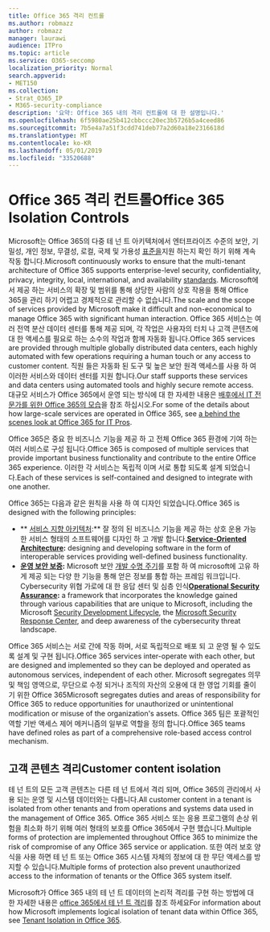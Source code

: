 ```yaml
---
title: Office 365 격리 컨트롤
ms.author: robmazz
author: robmazz
manager: laurawi
audience: ITPro
ms.topic: article
ms.service: O365-seccomp
localization_priority: Normal
search.appverid:
- MET150
ms.collection:
- Strat_O365_IP
- M365-security-compliance
description: '요약: Office 365 내의 격리 컨트롤에 대 한 설명입니다.'
ms.openlocfilehash: 6f5980ae25b412cbbccc20ec3b5726b5a4ceed86
ms.sourcegitcommit: 7b5e4a7a51f3cdd741deb77a2d60a18e2316618d
ms.translationtype: MT
ms.contentlocale: ko-KR
ms.lasthandoff: 05/01/2019
ms.locfileid: "33520688"
---
```

# <a name="office-365-isolation-controls"></a><span data-ttu-id="23ac8-103">Office 365 격리 컨트롤</span><span class="sxs-lookup"><span data-stu-id="23ac8-103">Office 365 Isolation Controls</span></span> 

<span data-ttu-id="23ac8-104">Microsoft는 Office 365의 다중 테 넌 트 아키텍처에서 엔터프라이즈 수준의 보안, 기밀성, 개인 정보, 무결성, 로컬, 국제 및 가용성 [표준을](https://www.microsoft.com/TrustCenter/Compliance?service=Office#Icons)지원 하는지 확인 하기 위해 계속 작동 합니다.</span><span class="sxs-lookup"><span data-stu-id="23ac8-104">Microsoft continuously works to ensure that the multi-tenant architecture of Office 365 supports enterprise-level security, confidentiality, privacy, integrity, local, international, and availability [standards](https://www.microsoft.com/TrustCenter/Compliance?service=Office#Icons).</span></span> <span data-ttu-id="23ac8-105">Microsoft에서 제공 하는 서비스의 확장 및 범위를 통해 상당한 사람의 상호 작용을 통해 Office 365을 관리 하기 어렵고 경제적으로 관리할 수 없습니다.</span><span class="sxs-lookup"><span data-stu-id="23ac8-105">The scale and the scope of services provided by Microsoft make it difficult and non-economical to manage Office 365 with significant human interaction.</span></span> <span data-ttu-id="23ac8-106">Office 365 서비스는 여러 전역 분산 데이터 센터를 통해 제공 되며, 각 작업은 사용자의 터치 나 고객 콘텐츠에 대 한 액세스를 필요로 하는 소수의 작업과 함께 자동화 됩니다.</span><span class="sxs-lookup"><span data-stu-id="23ac8-106">Office 365 services are provided through multiple globally distributed data centers, each highly automated with few operations requiring a human touch or any access to customer content.</span></span> <span data-ttu-id="23ac8-107">직원 들은 자동화 된 도구 및 높은 보안 원격 액세스를 사용 하 여 이러한 서비스와 데이터 센터를 지원 합니다.</span><span class="sxs-lookup"><span data-stu-id="23ac8-107">Our staff supports these services and data centers using automated tools and highly secure remote access.</span></span> <span data-ttu-id="23ac8-108">대규모 서비스가 Office 365에서 운영 되는 방식에 대 한 자세한 내용은 [배후에서 IT 전문가를 위한 Office 365의 모습](https://channel9.msdn.com/Events/SharePoint-Conference/2014/SPC202)을 참조 하십시오.</span><span class="sxs-lookup"><span data-stu-id="23ac8-108">For some of the details about how large-scale services are operated in Office 365, see [a behind the scenes look at Office 365 for IT Pros](https://channel9.msdn.com/Events/SharePoint-Conference/2014/SPC202).</span></span>

<span data-ttu-id="23ac8-109">Office 365은 중요 한 비즈니스 기능을 제공 하 고 전체 Office 365 환경에 기여 하는 여러 서비스로 구성 됩니다.</span><span class="sxs-lookup"><span data-stu-id="23ac8-109">Office 365 is composed of multiple services that provide important business functionality and contribute to the entire Office 365 experience.</span></span> <span data-ttu-id="23ac8-110">이러한 각 서비스는 독립적 이며 서로 통합 되도록 설계 되었습니다.</span><span class="sxs-lookup"><span data-stu-id="23ac8-110">Each of these services is self-contained and designed to integrate with one another.</span></span>

<span data-ttu-id="23ac8-111">Office 365는 다음과 같은 원칙을 사용 하 여 디자인 되었습니다.</span><span class="sxs-lookup"><span data-stu-id="23ac8-111">Office 365 is designed with the following principles:</span></span>

 - <span data-ttu-id="23ac8-112">\*\* [서비스 지향 아키텍처](https://msdn.microsoft.com/library/aa480021.aspx):\*\* 잘 정의 된 비즈니스 기능을 제공 하는 상호 운용 가능한 서비스 형태의 소프트웨어를 디자인 하 고 개발 합니다.</span><span class="sxs-lookup"><span data-stu-id="23ac8-112">**[Service-Oriented Architecture](https://msdn.microsoft.com/library/aa480021.aspx):** designing and developing software in the form of interoperable services providing well-defined business functionality.</span></span>
 - <span data-ttu-id="23ac8-113">**[운영 보안 보증](http://www.microsoft.com/download/details.aspx?id=40872):** Microsoft 보안 [개발 수명 주기](https://www.microsoft.com/sdl/default.aspx)를 포함 하 여 microsoft에 고유 하 게 제공 되는 다양 한 기능을 통해 얻은 정보를 통합 하는 프레임 워크입니다. [ ](https://technet.microsoft.com/library/dn440717.aspx)Cybersecurity 위협 가로에 대 한 응답 센터 및 심층 인식</span><span class="sxs-lookup"><span data-stu-id="23ac8-113">**[Operational Security Assurance](http://www.microsoft.com/download/details.aspx?id=40872):** a framework that incorporates the knowledge gained through various capabilities that are unique to Microsoft, including the Microsoft [Security Development Lifecycle](https://www.microsoft.com/sdl/default.aspx), the [Microsoft Security Response Center](https://technet.microsoft.com/library/dn440717.aspx), and deep awareness of the cybersecurity threat landscape.</span></span>

<span data-ttu-id="23ac8-114">Office 365 서비스는 서로 간에 작동 하며, 서로 독립적으로 배포 되 고 운영 될 수 있도록 설계 및 구현 됩니다.</span><span class="sxs-lookup"><span data-stu-id="23ac8-114">Office 365 services inter-operate with each other, but are designed and implemented so they can be deployed and operated as autonomous services, independent of each other.</span></span> <span data-ttu-id="23ac8-115">Microsoft segregates 의무 및 책임 영역으로, 무단으로 수정 되거나 조직의 자산의 오용에 대 한 영업 기회를 줄이기 위한 Office 365</span><span class="sxs-lookup"><span data-stu-id="23ac8-115">Microsoft segregates duties and areas of responsibility for Office 365 to reduce opportunities for unauthorized or unintentional modification or misuse of the organization's assets.</span></span> <span data-ttu-id="23ac8-116">Office 365 팀은 포괄적인 역할 기반 액세스 제어 메커니즘의 일부로 역할을 정의 합니다.</span><span class="sxs-lookup"><span data-stu-id="23ac8-116">Office 365 teams have defined roles as part of a comprehensive role-based access control mechanism.</span></span>

## <a name="customer-content-isolation"></a><span data-ttu-id="23ac8-117">고객 콘텐츠 격리</span><span class="sxs-lookup"><span data-stu-id="23ac8-117">Customer content isolation</span></span>

<span data-ttu-id="23ac8-118">테 넌 트의 모든 고객 콘텐츠는 다른 테 넌 트에서 격리 되며, Office 365의 관리에서 사용 되는 운영 및 시스템 데이터와는 다릅니다.</span><span class="sxs-lookup"><span data-stu-id="23ac8-118">All customer content in a tenant is isolated from other tenants and from operations and systems data used in the management of Office 365.</span></span> <span data-ttu-id="23ac8-119">Office 365 서비스 또는 응용 프로그램의 손상 위험을 최소화 하기 위해 여러 형태의 보호를 Office 365에서 구현 했습니다.</span><span class="sxs-lookup"><span data-stu-id="23ac8-119">Multiple forms of protection are implemented throughout Office 365 to minimize the risk of compromise of any Office 365 service or application.</span></span> <span data-ttu-id="23ac8-120">또한 여러 보호 양식을 사용 하면 테 넌 트 또는 Office 365 시스템 자체의 정보에 대 한 무단 액세스를 방지할 수 있습니다.</span><span class="sxs-lookup"><span data-stu-id="23ac8-120">Multiple forms of protection also prevent unauthorized access to the information of tenants or the Office 365 system itself.</span></span>

<span data-ttu-id="23ac8-121">Microsoft가 Office 365 내의 테 넌 트 데이터의 논리적 격리를 구현 하는 방법에 대 한 자세한 내용은 [office 365에서 테 넌 트 격리](office-365-tenant-isolation-overview.md)를 참조 하세요</span><span class="sxs-lookup"><span data-stu-id="23ac8-121">For information about how Microsoft implements logical isolation of tenant data within Office 365, see [Tenant Isolation in Office 365](office-365-tenant-isolation-overview.md).</span></span>
